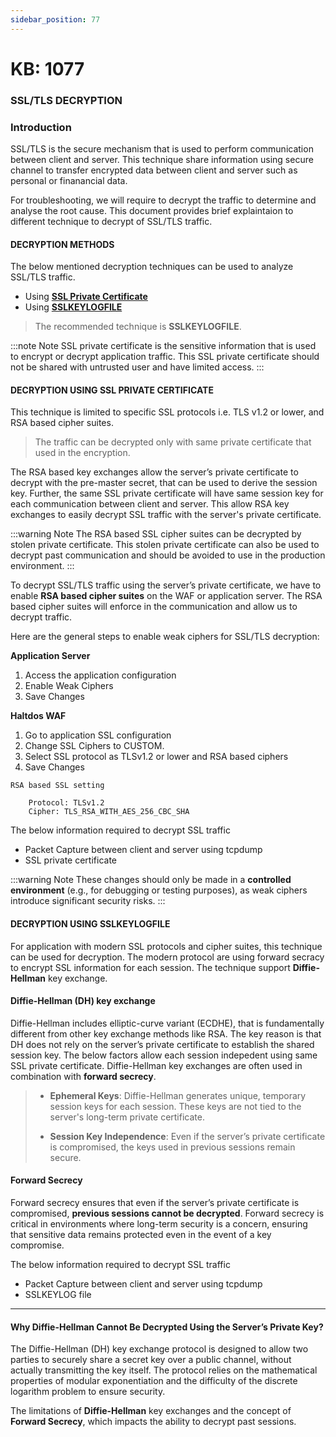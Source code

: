 ```yaml
---
sidebar_position: 77
---
```


# KB: 1077

### **SSL/TLS DECRYPTION**

### **Introduction**

SSL/TLS is the secure mechanism that is used to perform communication between client and server. This technique share information using secure channel to transfer encrypted data between client and server such as personal or finanancial data.

For troubleshooting, we will require to decrypt the traffic to determine and analyse the root cause. This document provides brief explaintaion to different technique to decrypt of SSL/TLS traffic.

#### **DECRYPTION METHODS**

The below mentioned decryption techniques can be used to analyze SSL/TLS traffic.

- Using [**SSL Private Certificate**](/kb/waf/kb-1070)
- Using [**SSLKEYLOGFILE**](/kb/waf/kb-1071)

> The recommended technique is **SSLKEYLOGFILE**.

:::note Note
    SSL private certificate is the sensitive information that is used to encrypt or decrypt application traffic. This SSL private certificate should not be shared with untrusted user and have limited access.
:::

#### **DECRYPTION USING SSL PRIVATE CERTIFICATE**

This technique is limited to specific SSL protocols i.e. TLS v1.2 or lower, and RSA based cipher suites.

> The traffic can be decrypted only with same private certificate that used in the encryption.

The RSA based key exchanges allow the server’s private certificate to decrypt with the pre-master secret, that can be used to derive the session key. Further, the same SSL private certificate will have same session key for each communication between client and server. This allow RSA key exchanges to easily decrypt SSL traffic with the server's private certificate.

:::warning Note
The RSA based SSL cipher suites can be decrypted by stolen private certificate. This stolen private certificate can also be used to decrypt past communication and should be avoided to use in the production environment. 
:::

To decrypt SSL/TLS traffic using the server’s private certificate, we have to enable **RSA based cipher suites** on the WAF or application server. The RSA based cipher suites will enforce in the communication and allow us to decrypt traffic.

Here are the general steps to enable weak ciphers for SSL/TLS decryption:

**Application Server**
1. Access the application configuration
2. Enable Weak Ciphers
3. Save Changes

**Haltdos WAF**
1. Go to application SSL configuration
2. Change SSL Ciphers to CUSTOM.
3. Select SSL protocol as TLSv1.2 or lower and RSA based ciphers 
4. Save Changes

```
RSA based SSL setting

    Protocol: TLSv1.2
    Cipher: TLS_RSA_WITH_AES_256_CBC_SHA
```

The below information required to decrypt SSL traffic
- Packet Capture between client and server using tcpdump
- SSL private certificate

:::warning Note
These changes should only be made in a **controlled environment** (e.g., for debugging or testing purposes), as weak ciphers introduce significant security risks.
:::
#### **DECRYPTION USING SSLKEYLOGFILE**

For application with modern SSL protocols and cipher suites, this technique can be used for decryption. The modern protocol are using forward secracy to encrypt SSL information for each session. The technique support **Diffie-Hellman** key exchange.


#### Diffie-Hellman (DH) key exchange
Diffie-Hellman includes elliptic-curve variant (ECDHE), that is fundamentally different from other key exchange methods like RSA. The key reason is that DH does not rely on the server’s private certificate to establish the shared session key. The below factors allow each session indepedent using same SSL private certificate. Diffie-Hellman key exchanges are often used in combination with **forward secrecy**.

>- **Ephemeral Keys**: Diffie-Hellman generates unique, temporary session keys for each session. These keys are not tied to the server's long-term private certificate.
>
>- **Session Key Independence**: Even if the server’s private certificate is compromised, the keys used in previous sessions remain secure.
>

#### Forward Secrecy
Forward secrecy ensures that even if the server’s private certificate is compromised, **previous sessions cannot be decrypted**. Forward secrecy is critical in environments where long-term security is a concern, ensuring that sensitive data remains protected even in the event of a key compromise.

The below information required to decrypt SSL traffic
- Packet Capture between client and server using tcpdump
- SSLKEYLOG file

---

#### **Why Diffie-Hellman Cannot Be Decrypted Using the Server’s Private Key?**

The Diffie-Hellman (DH) key exchange protocol is designed to allow two parties to securely share a secret key over a public channel, without actually transmitting the key itself. The protocol relies on the mathematical properties of modular exponentiation and the difficulty of the discrete logarithm problem to ensure security.

The limitations of **Diffie-Hellman** key exchanges and the concept of **Forward Secrecy**, which impacts the ability to decrypt past sessions.